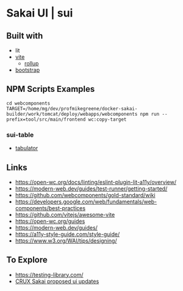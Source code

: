 # Sakai UI | sui

## Built with

- lit
- [vite](https://vitejs.dev/)
  - [rollup](https://rollupjs.org/guide/en)
- [bootstrap](https://getbootstrap.com)

## NPM Scripts Examples

```
cd webcomponents
TARGET=/home/mg/dev/profmikegreene/docker-sakai-builder/work/tomcat/deploy/webapps/webcomponents npm run --prefix=tool/src/main/frontend wc:copy-target
```

### sui-table

- [tabulator](http://tabulator.info/)

## Links

- <https://open-wc.org/docs/linting/eslint-plugin-lit-a11y/overview/>
- <https://modern-web.dev/guides/test-runner/getting-started/>
- <https://github.com/webcomponents/gold-standard/wiki>
- <https://developers.google.com/web/fundamentals/web-components/best-practices>
- <https://github.com/vitejs/awesome-vite>
- <https://open-wc.org/guides>
- <https://modern-web.dev/guides/>
- <https://a11y-style-guide.com/style-guide/>
- <https://www.w3.org/WAI/tips/designing/>

## To Explore

- <https://testing-library.com/>
- [CRUX Sakai proposed ui updates](https://docs.google.com/presentation/d/1vkTOTFxQuTGqOL3sSIuN3nRfpo-gHqA4_R1gHP4O270/edit#slide=id.g39912ff795_0_343)
